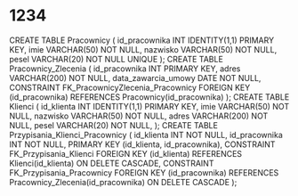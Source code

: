 # 1234
CREATE TABLE Pracownicy (
    id_pracownika INT IDENTITY(1,1) PRIMARY KEY,
    imie          VARCHAR(50) NOT NULL,
    nazwisko      VARCHAR(50) NOT NULL,
    pesel         VARCHAR(20) NOT NULL UNIQUE
);
CREATE TABLE Pracownicy_Zlecenia (
    id_pracownika       INT PRIMARY KEY,
    adres               VARCHAR(200) NOT NULL,
    data_zawarcia_umowy DATE NOT NULL,
    CONSTRAINT FK_PracownicyZlecenia_Pracownicy
         FOREIGN KEY (id_pracownika)
         REFERENCES Pracownicy(id_pracownika)
);
CREATE TABLE Klienci (
    id_klienta     INT IDENTITY(1,1) PRIMARY KEY,
    imie           VARCHAR(50) NOT NULL,
    nazwisko       VARCHAR(50) NOT NULL,
    adres          VARCHAR(200) NOT NULL,
    pesel          VARCHAR(20) NOT NULL,
);
CREATE TABLE Przypisania_Klienci_Pracownicy (
    id_klienta   INT NOT NULL,
    id_pracownika INT NOT NULL,
    PRIMARY KEY (id_klienta, id_pracownika),
    CONSTRAINT FK_Przypisania_Klienci
         FOREIGN KEY (id_klienta)
         REFERENCES Klienci(id_klienta)
         ON DELETE CASCADE,
    CONSTRAINT FK_Przypisania_Pracownicy
         FOREIGN KEY (id_pracownika)
         REFERENCES Pracownicy_Zlecenia(id_pracownika)
         ON DELETE CASCADE
);
